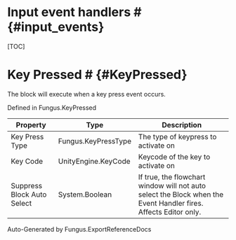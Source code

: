 # Input event handlers # {#input_events}

[TOC]
# Key Pressed # {#KeyPressed}
The block will execute when a key press event occurs.

Defined in Fungus.KeyPressed

Property | Type | Description
 --- | --- | ---
Key Press Type | Fungus.KeyPressType | The type of keypress to activate on
Key Code | UnityEngine.KeyCode | Keycode of the key to activate on
Suppress Block Auto Select | System.Boolean | If true, the flowchart window will not auto select the Block when the Event Handler fires. Affects Editor only.

Auto-Generated by Fungus.ExportReferenceDocs